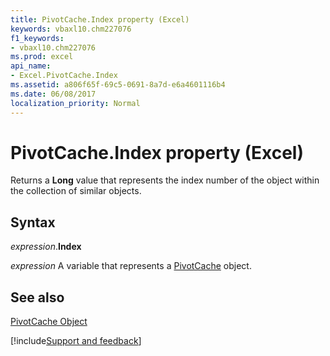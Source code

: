 ```yaml
---
title: PivotCache.Index property (Excel)
keywords: vbaxl10.chm227076
f1_keywords:
- vbaxl10.chm227076
ms.prod: excel
api_name:
- Excel.PivotCache.Index
ms.assetid: a806f65f-69c5-0691-8a7d-e6a4601116b4
ms.date: 06/08/2017
localization_priority: Normal
---
```



# PivotCache.Index property (Excel)

Returns a  **Long** value that represents the index number of the object within the collection of similar objects.


## Syntax

_expression_.**Index**

_expression_ A variable that represents a [PivotCache](Excel.PivotCache.md) object.


## See also


[PivotCache Object](Excel.PivotCache.md)

[!include[Support and feedback](~/includes/feedback-boilerplate.md)]